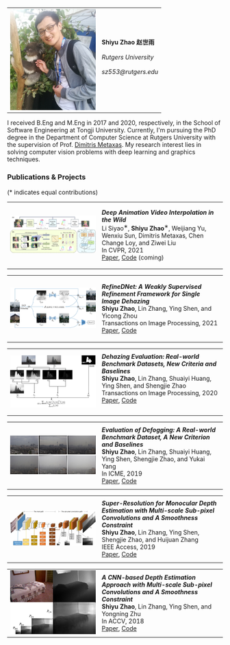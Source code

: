<table border="0">
   <tr>
      <td align="center"><img src="/img/zsy_accv_small.jpg" width="200" height="236"/></td>
      <td align="left">
         <b>Shiyu Zhao 赵世雨</b> <br><br>
          <i>Rutgers University</i> <br><br>
        <i>sz553@rutgers.edu</i> <br><br>
      </td>
   </tr>
</table>

I received B.Eng and M.Eng in 2017 and 2020, respectively, in the School of Software Engineering at Tongji University. Currently, I'm pursuing the PhD degree in the Department of Computer Science at Rutgers University with the supervision of Prof. [Dimitris Metaxas](https://www.cs.rutgers.edu/~dnm/). My research interest lies in solving computer vision problems with deep learning and graphics techniques. 

### Publications & Projects
(* indicates equal contributions)

<!--
<table>
   <tr>
      <td align="center" width="200" height="150"><img src="/img/fog_simulation_cover_pic.jpg"/></td>
      <td align="left">
         <b><i>Simulation of Atmospheric Visibility Impairment</i></b> <br>
          Lin Zhang<sup>∗</sup>, <b>Shiyu Zhao</b>, Ying Shen, and Shengjie Zhao<br>
          In preparation <br>
          <a href="">Paper</a> (coming), <a href="">Code</a><br>
      </td>
   </tr>
</table>
-->



<table>
   <tr>
      <td align="center" width="200" height="150"><img src="/img/cvpr21_AVI_cover_pic.jpg"/></td>
      <td align="left">
         <b><i>Deep Animation Video Interpolation in the Wild</i></b> <br>
          Li Siyao<sup>∗</sup>, <b>Shiyu Zhao</b><sup>∗</sup>, Weijiang Yu, Wenxiu Sun, Dimitris Metaxas, Chen Change Loy, and Ziwei Liu <br>
          In CVPR, 2021 <br>
          <a href="https://arxiv.org/abs/2104.02495">Paper</a>, <a href="">Code</a> (coming) <br>
      </td>
   </tr>
</table>

<table>
   <tr>
      <td align="center" width="200" height="150"><img src="/img/dehazing_cover_pic.jpg"/></td>
      <td align="left">
         <b><i>RefineDNet: A Weakly Supervised Refinement Framework for Single Image Dehazing</i></b> <br>
          <b>Shiyu Zhao</b>, Lin Zhang, Ying Shen, and Yicong Zhou<br>
          Transactions on Image Processing, 2021 <br>
          <a href="https://ieeexplore.ieee.org/document/9366772">Paper</a>, <a href="https://github.com/xiaofeng94/RefineDNet_for_dehazing">Code</a><br>
      </td>
   </tr>
</table>

<table>
   <tr>
      <td align="center" width="200" height="150"><img src="/img/bedde_tip_cover_pic.jpg"/></td>
      <td align="left">
         <b><i>Dehazing Evaluation: Real-world Benchmark Datasets, New Criteria and Baselines</i></b> <br>
          <b>Shiyu Zhao</b>, Lin Zhang, Shuaiyi Huang, Ying Shen, and Shengjie Zhao <br>
          Transactions on Image Processing, 2020 <br>
          <a href="https://ieeexplore.ieee.org/document/9099036">Paper</a>, <a href="https://github.com/xiaofeng94/BeDDE-for-defogging">Code</a><br><br> 
      </td>
   </tr>
</table>

<table>
   <tr>
      <td align="center" width="200" height="150"><img src="/img/icme19_cover_pic.jpg"/></td>
      <td align="left">
         <b><i>Evaluation of Defogging: A Real-world Benchmark Dataset, A New Criterion and Baselines</i></b> <br>
          <b>Shiyu Zhao</b>, Lin Zhang, Shuaiyi Huang, Ying Shen, Shengjie Zhao, and Yukai Yang <br>
          In ICME, 2019 <br>
          <a href="https://ieeexplore.ieee.org/abstract/document/8784729">Paper</a>, <a href="https://github.com/xiaofeng94/BeDDE-for-defogging">Code</a><br>
      </td>
   </tr>
</table>

<table>
   <tr>
      <td align="center" width="200" height="150"> <img src="/img/access_cover_pic.jpg"/> </td>
      <td align="left">
         <b><i>Super-Resolution for Monocular Depth Estimation with Multi-scale Sub-pixel Convolutions and A Smoothness Constraint</i></b> <br>
          <b>Shiyu Zhao</b>, Lin Zhang, Ying Shen, Shengjie Zhao, and Huijuan Zhang <br>
          IEEE Access, 2019 <br>
          <a href="https://ieeexplore.ieee.org/document/8624409">Paper</a>, <a href="https://github.com/xiaofeng94/MSCNNS-for-monocular-depth-estimation">Code</a><br>
      </td>
   </tr>
</table>

<table>
   <tr>
      <td align="center" width="200" height="150"> <img src="/img/accv_cover_pic.jpg"/> </td>
      <td align="left">
         <b><i>A CNN-based Depth Estimation Approach with Multi-scale Sub-pixel Convolutions and A Smoothness Constraint</i></b> <br>
          <b>Shiyu Zhao</b>, Lin Zhang, Ying Shen, and Yongning Zhu <br>
          In ACCV, 2018 <br>
          <a href="https://link.springer.com/chapter/10.1007/978-3-030-20890-5_24">Paper</a>, <a href="https://github.com/xiaofeng94/MSCNNS-for-monocular-depth-estimation">Code</a><br>
      </td>
   </tr>
</table>
